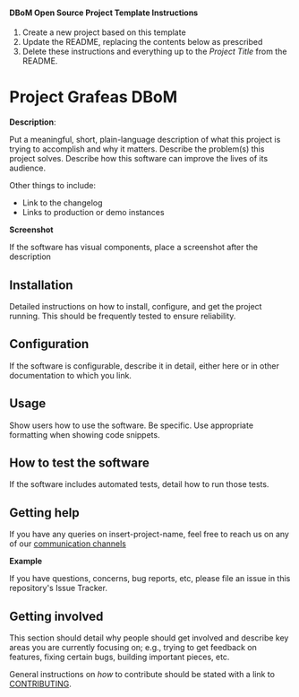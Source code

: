 #### DBoM Open Source Project Template Instructions

1. Create a new project based on this template
3. Update the README, replacing the contents below as prescribed
3. Delete these instructions and everything up to the _Project Title_ from the README.



# Project Grafeas DBoM

**Description**:  

Put a meaningful, short, plain-language description of what
this project is trying to accomplish and why it matters.
Describe the problem(s) this project solves.
Describe how this software can improve the lives of its audience.

Other things to include:

  - Link to the changelog
  - Links to production or demo instances

**Screenshot**

 If the software has visual components, place a screenshot after the description


## Installation

Detailed instructions on how to install, configure, and get the project running.
This should be frequently tested to ensure reliability. 

## Configuration

If the software is configurable, describe it in detail, either here or in other documentation to which you link.

## Usage

Show users how to use the software.
Be specific.
Use appropriate formatting when showing code snippets.

## How to test the software

If the software includes automated tests, detail how to run those tests.


## Getting help

If you have any queries on insert-project-name, feel free to reach us on any of our [communication channels](https://github.com/DBOMproject/community/blob/master/COMMUNICATION.md) 

**Example**

If you have questions, concerns, bug reports, etc, please file an issue in this repository's Issue Tracker.

## Getting involved

This section should detail why people should get involved and describe key areas you are
currently focusing on; e.g., trying to get feedback on features, fixing certain bugs, building
important pieces, etc.

General instructions on _how_ to contribute should be stated with a link to [CONTRIBUTING](CONTRIBUTING.md).


